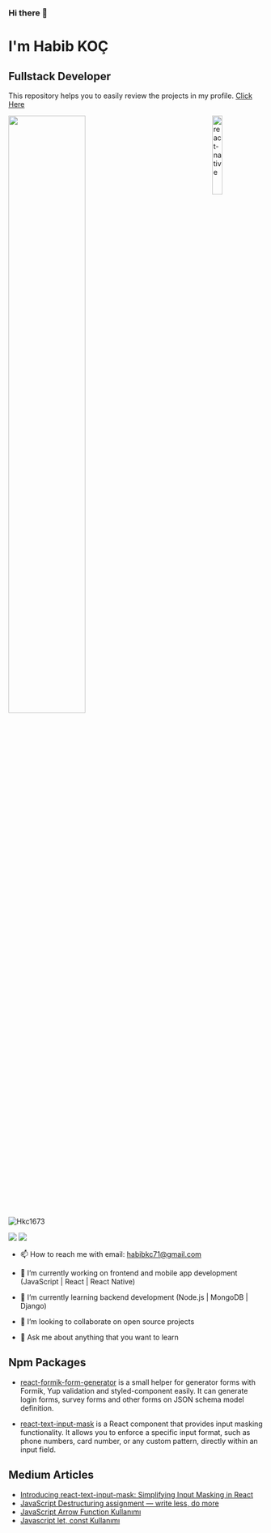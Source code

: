 ### Hi there 👋
<h1>I'm Habib KOÇ</h1>

 <h2>Fullstack Developer</h2>

This repository helps you to easily review the projects in my profile. 
[Click Here](https://hkc1673.github.io/Index-Of-GitHub-Profile/)

<img src="https://github-readme-stats.vercel.app/api?username=Hkc1673&show_icons=true&theme=dracula" align='center' width="55%">

<img src="./animation_500_kd7ngokt.gif" alt="react-native" width="20%" height="20%" align="right">

<br>
<br>
<p align="left"> <img src="https://komarev.com/ghpvc/?username=Hkc1673" alt="Hkc1673" /> </p>

[![](https://img.shields.io/badge/linkedin-%230077B5.svg?&style=for-the-badge&logo=linkedin&logoColor=white)](https://www.linkedin.com/in/habib-koc/)
[![](https://img.shields.io/badge/medium-%2312100E.svg?&style=for-the-badge&logo=medium&logoColor=white)](https://habibkc71.medium.com/)

- 📫 How to reach me with email: habibkc71@gmail.com

- 🔭 I’m currently working on frontend and mobile app development (JavaScript | React | React Native)
- 🌱 I’m currently learning backend development (Node.js | MongoDB | Django)
- 👯 I’m looking to collaborate on open source projects
- 💬 Ask me about anything that you want to learn

## Npm Packages
  - [react-formik-form-generator](https://www.npmjs.com/package/react-formik-form-generator) is a small helper for generator forms with Formik, Yup validation and styled-component easily. It can generate login forms, survey forms and other forms on JSON schema model definition.


- [react-text-input-mask](https://www.npmjs.com/package/react-text-input-mask) is a React component that provides input masking functionality. It allows you to enforce a specific input format, such as phone numbers, card number, or any custom pattern, directly within an input field.

## Medium Articles

- [Introducing react-text-input-mask: Simplifying Input Masking in React](https://habibkc71.medium.com/introducing-react-text-input-mask-simplifying-input-masking-in-react-73091f55dc8c)
- [JavaScript Destructuring assignment — write less, do more](https://habibkc71.medium.com/javascript-destructuring-assignment-write-less-do-more-7046ee528470)
- [JavaScript Arrow Function Kullanımı](https://habibkc71.medium.com/javascript-arrow-function-kullan%C4%B1m%C4%B1-473856364486)
- [Javascript let, const Kullanımı](https://habibkc71.medium.com/javascript-let-const-kullan%C4%B1m%C4%B1-25bd1253d679)

<!--
**Hkc1673/Hkc1673** is a ✨ _special_ ✨ repository because its `README.md` (this file) appears on your GitHub profile.

Here are some ideas to get you started:

- 🔭 I’m currently working on ...
- 🌱 I’m currently learning ...
- 👯 I’m looking to collaborate on ...
- 🤔 I’m looking for help with ...
- 💬 Ask me about ...
- 📫 How to reach me: ...
- 😄 Pronouns: ...
- ⚡ Fun fact: ...
-->
